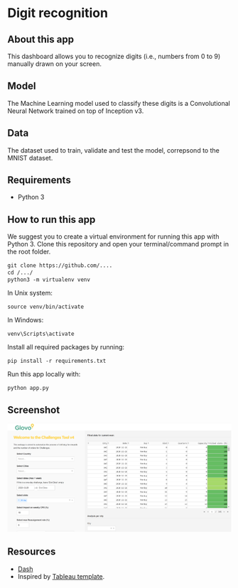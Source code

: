 # Digit recognition

## About this app

This dashboard allows you to recognize digits (i.e., numbers from 0 to 9) manually drawn on your screen.

## Model

The Machine Learning model used to classify these digits is a Convolutional Neural Network trained on top of Inception v3.

## Data

The dataset used to train, validate and test the model, correpsond to the MNIST dataset. 

## Requirements

* Python 3

## How to run this app

We suggest you to create a virtual environment for running this app with Python 3. Clone this repository 
and open your terminal/command prompt in the root folder.

```
git clone https://github.com/....
cd /.../
python3 -m virtualenv venv

```
In Unix system:
```
source venv/bin/activate

```
In Windows: 

```
venv\Scripts\activate
```

Install all required packages by running:
```
pip install -r requirements.txt
```

Run this app locally with:
```
python app.py
```

## Screenshot

![screenshot](img/screencapture.png)

## Resources

* [Dash](https://dash.plot.ly/)
* Inspired by [Tableau template](https://www.tableau.com/solutions/workbook/improve-patient-satisfaction-improving-cycle-time).
